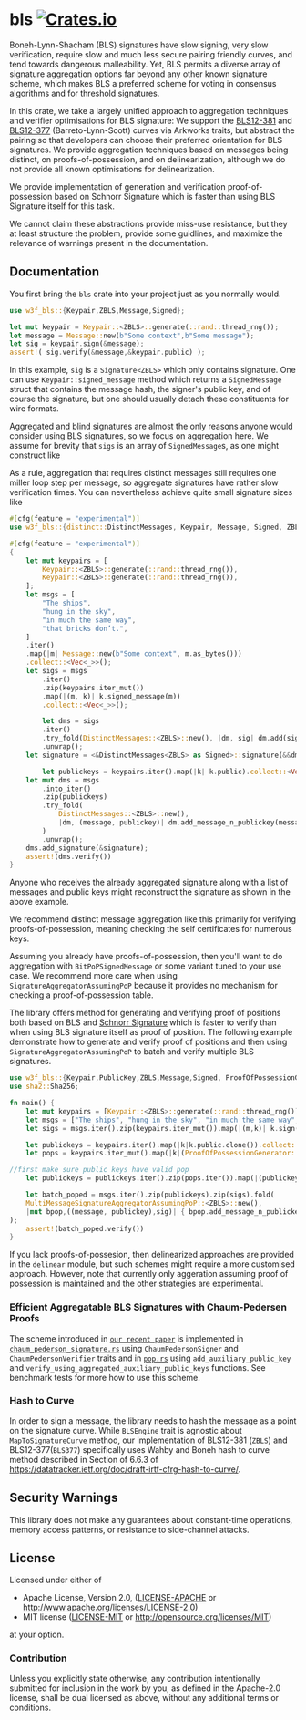 # bls [![Crates.io](https://img.shields.io/crates/v/w3f-bls.svg)](https://crates.io/crates/w3f-bls) #

Boneh-Lynn-Shacham (BLS) signatures have slow signing, very slow verification, require slow and much less secure pairing friendly curves, and tend towards dangerous malleability.  Yet, BLS permits a diverse array of signature aggregation options far beyond any other known signature scheme, which makes BLS a preferred scheme for voting in consensus algorithms and for threshold signatures. 

In this crate, we take a largely unified approach to aggregation techniques and verifier optimisations for BLS signature:  We support the [BLS12-381](https://z.cash/blog/new-snark-curve.html) and [BLS12-377](https://eprint.iacr.org/2018/962.pdf) (Barreto-Lynn-Scott) curves via Arkworks traits, but abstract the pairing so that developers can choose their preferred orientation for BLS signatures. We provide aggregation techniques based on messages being distinct, on proofs-of-possession, and on delinearization, although we do not provide all known optimisations for delinearization.

We provide implementation of generation and verification proof-of-possession based on Schnorr Signature which is faster than using BLS Signature itself for this task.

We cannot claim these abstractions provide miss-use resistance, but they at least structure the problem, provide some guidlines, and maximize the relevance of warnings present in the documentation.

## Documentation

You first bring the `bls` crate into your project just as you normally would.

```rust
use w3f_bls::{Keypair,ZBLS,Message,Signed};

let mut keypair = Keypair::<ZBLS>::generate(::rand::thread_rng());
let message = Message::new(b"Some context",b"Some message");
let sig = keypair.sign(&message);
assert!( sig.verify(&message,&keypair.public) );
```

In this example, `sig` is a `Signature<ZBLS>` which only contains signature. One can use `Keypair::signed_message` method which returns a `SignedMessage` struct that contains the message hash, the signer's public key, and of course the signature, but one should usually detach these constituents for wire formats.

Aggregated and blind signatures are almost the only reasons anyone would consider using BLS signatures, so we focus on aggregation here.  We assume for brevity that `sigs` is an array of `SignedMessage`s, as one might construct like 

As a rule, aggregation that requires distinct messages still requires one miller loop step per message, so aggregate signatures have rather slow verification times.  You can nevertheless achieve quite small signature sizes like

```rust
#[cfg(feature = "experimental")]
use w3f_bls::{distinct::DistinctMessages, Keypair, Message, Signed, ZBLS};

#[cfg(feature = "experimental")]
{
	let mut keypairs = [
		Keypair::<ZBLS>::generate(::rand::thread_rng()),
		Keypair::<ZBLS>::generate(::rand::thread_rng()),
	];
	let msgs = [
		"The ships",
		"hung in the sky",
		"in much the same way",
		"that bricks don’t.",
	]
	.iter()
	.map(|m| Message::new(b"Some context", m.as_bytes()))
	.collect::<Vec<_>>();
	let sigs = msgs
		.iter()
		.zip(keypairs.iter_mut())
		.map(|(m, k)| k.signed_message(m))
		.collect::<Vec<_>>();

		let dms = sigs
		.iter()
		.try_fold(DistinctMessages::<ZBLS>::new(), |dm, sig| dm.add(sig))
		.unwrap();
	let signature = <&DistinctMessages<ZBLS> as Signed>::signature(&&dms);

		let publickeys = keypairs.iter().map(|k| k.public).collect::<Vec<_>>();
	let mut dms = msgs
		.into_iter()
		.zip(publickeys)
		.try_fold(
			DistinctMessages::<ZBLS>::new(),
			|dm, (message, publickey)| dm.add_message_n_publickey(message, publickey),
		)
		.unwrap();
	dms.add_signature(&signature);
	assert!(dms.verify())
}
```
Anyone who receives the already aggregated signature along with a list of messages and public keys might reconstruct the signature as shown in the above example.

We recommend distinct message aggregation like this primarily for verifying proofs-of-possession, meaning checking the self certificates for numerous keys.

Assuming you already have proofs-of-possession, then you'll want to do aggregation with `BitPoPSignedMessage` or some variant tuned to your use case.  We recommend more care when using `SignatureAggregatorAssumingPoP` because it provides no mechanism for checking a proof-of-possession table.

The library offers method for generating and verifying proof of positions both based on BLS and [Schnorr Signature](https://en.wikipedia.org/wiki/Schnorr_signature) which is faster to verify than when using BLS signature itself as proof of position. The following example demonstrate how to generate and verify proof of positions and then using `SignatureAggregatorAssumingPoP` to batch and verify multiple BLS signatures.

```rust
use w3f_bls::{Keypair,PublicKey,ZBLS,Message,Signed, ProofOfPossessionGenerator, ProofOfPossession, schnorr_pop::{SchnorrPoP}, multi_pop_aggregator::MultiMessageSignatureAggregatorAssumingPoP};
use sha2::Sha256;

fn main() {
    let mut keypairs = [Keypair::<ZBLS>::generate(::rand::thread_rng()), Keypair::<ZBLS>::generate(::rand::thread_rng())];
    let msgs = ["The ships", "hung in the sky", "in much the same way", "that bricks don’t."].iter().map(|m| Message::new(b"Some context", m.as_bytes())).collect::<Vec<_>>();
    let sigs = msgs.iter().zip(keypairs.iter_mut()).map(|(m,k)| k.sign(m)).collect::<Vec<_>>();

    let publickeys = keypairs.iter().map(|k|k.public.clone()).collect::<Vec<_>>();
    let pops = keypairs.iter_mut().map(|k|(ProofOfPossessionGenerator::<ZBLS, Sha256, PublicKey<ZBLS>, SchnorrPoP<ZBLS>>::generate_pok(k))).collect::<Vec<_>>();

//first make sure public keys have valid pop
    let publickeys = publickeys.iter().zip(pops.iter()).map(|(publickey, pop) | {assert!(ProofOfPossession::<ZBLS, Sha256, PublicKey<ZBLS>>::verify(pop,publickey)); publickey}).collect::<Vec<_>>();

    let batch_poped = msgs.iter().zip(publickeys).zip(sigs).fold(
    MultiMessageSignatureAggregatorAssumingPoP::<ZBLS>::new(),
    |mut bpop,((message, publickey),sig)| { bpop.add_message_n_publickey(message, &publickey); bpop.add_signature(&sig); bpop }
);
    assert!(batch_poped.verify())
}
```

If you lack proofs-of-possesion, then delinearized approaches are provided in the `delinear` module, but such schemes might require a more customised approach. However, note that currently only aggeration assuming proof of possession is maintained and the other strategies are experimental. 

### Efficient Aggregatable BLS Signatures with Chaum-Pedersen Proofs

The scheme introduced in [`our recent paper`](https://eprint.iacr.org/2022/1611) is implemented in [`chaum_pederson_signature.rs`](src/chaum_pederson_signature.rs) using `ChaumPedersonSigner` and `ChaumPedersonVerifier` traits and in [`pop.rs`](src/pop.rs) using `add_auxiliary_public_key` and `verify_using_aggregated_auxiliary_public_keys` functions. See benchmark tests for more how to use this scheme.

### Hash to Curve

In order to sign a message, the library needs to hash the message as a point on the signature curve. While `BLSEngine` trait is agnostic about `MapToSignatureCurve` method, our implementation of BLS12-381 (`ZBLS`) and BLS12-377(`BLS377`) specifically uses Wahby and Boneh hash to curve method described in Section of 6.6.3 of https://datatracker.ietf.org/doc/draft-irtf-cfrg-hash-to-curve/.

## Security Warnings

This library does not make any guarantees about constant-time operations, memory access patterns, or resistance to side-channel attacks.

## License

Licensed under either of

 * Apache License, Version 2.0, ([LICENSE-APACHE](LICENSE-APACHE) or http://www.apache.org/licenses/LICENSE-2.0)
 * MIT license ([LICENSE-MIT](LICENSE-MIT) or http://opensource.org/licenses/MIT)

at your option.

### Contribution

Unless you explicitly state otherwise, any contribution intentionally
submitted for inclusion in the work by you, as defined in the Apache-2.0
license, shall be dual licensed as above, without any additional terms or
conditions.

